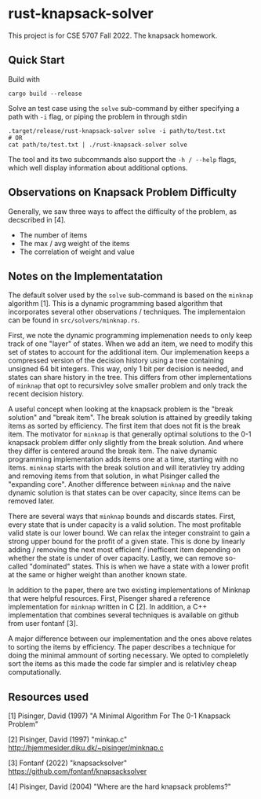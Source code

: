 # rust-knapsack-solver

This project is for CSE 5707 Fall 2022. The knapsack homework.

## Quick Start

Build with

```
cargo build --release
```

Solve an test case using the `solve` sub-command by either specifying a path with `-i` flag, or
piping the problem in through stdin

```
.target/release/rust-knapsack-solver solve -i path/to/test.txt
# OR
cat path/to/test.txt | ./rust-knapsack-solver solve
```

The tool and its two subcommands also support the `-h / --help` flags, which well display
information about additional options.

## Observations on Knapsack Problem Difficulty

Generally, we saw three ways to affect the difficulty of the problem, as decscribed in [4].
* The number of items
* The max / avg weight of the items
* The correlation of weight and value

## Notes on the Implementatation

The default solver used by the `solve` sub-command is based on the `minknap` algorithm [1]. This is
a dynamic programming based algorithm that incorporates several other observations / techniques.
The implementaion can be found in `src/solvers/minknap.rs`.

First, we note the dynamic programming implemenation needs to only keep track of one "layer" of states.
When we add an item, we need to modify this set of states to account for the additional item.
Our implemenation keeps a compressed version of the decision history using a tree containing unsigned 64 bit integers.
This way, only 1 bit per decision is needed, and states can share history in the tree.
This differs from other implementations of `minknap` that opt to recursivley solve smaller problem
and only track the recent decision history.

A useful concept when looking at the knapsack problem is the "break solution" and "break item".
The break solution is attained by greedily taking items as sorted by efficiency.
The first item that does not fit is the break item.
The motivator for `minknap` is that generally optimal solutions to the 0-1 knapsack problem differ only slightly from the break solution.
And where they differ is centered around the break item.
The naive dynamic programming implementation adds items one at a time, starting with no items.
`minknap` starts with the break solution and will iterativley try adding and removing items from that solution, in what Pisinger called the "expanding core".
Another difference between `minknap` and the naive dynamic solution is that states can be over capacity, since items can be removed later.

There are several ways that `minknap` bounds and discards states.
First, every state that is under capacity is a valid solution.
The most profitable valid state is our lower bound.
We can relax the integer constraint to gain a strong upper bound for the profit of a given state.
This is done by linearly adding / removing the next most efficient / inefficent item depending on whether the state is under of over capacity.
Lastly, we can remove so-called "dominated" states.
This is when we have a state with a lower profit at the same or higher weight than another known
state.

In addition to the paper, there are two existing implementations of Minknap that were helpful resources.
First, Pisenger shared a reference implementation for `minknap` written in C [2].
In addition, a C++ implementation that combines several techniques is available on github from user fontanf [3].

A major difference between our implementation and the ones above relates to sorting the items by efficiency.
The paper describes a technique for doing the minimal ammount of sorting necessary.
We opted to compleletly sort the items as this made the code far simpler and is relativley cheap computationally.

## Resources used

[1] Pisinger, David (1997) "A Minimal Algorithm For The 0-1 Knapsack Problem"

[2] Pisinger, David (1997) "minkap.c" http://hjemmesider.diku.dk/~pisinger/minknap.c

[3] Fontanf (2022) "knapsacksolver" https://github.com/fontanf/knapsacksolver

[4] Pisinger, David (2004) "Where are the hard knapsack problems?"
